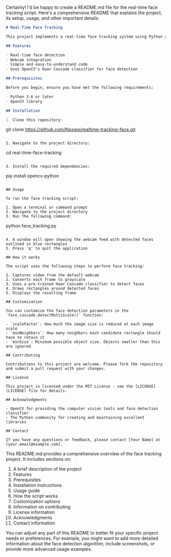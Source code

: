 Certainly! I'd be happy to create a README.md file for the real-time face tracking script. Here's a comprehensive README that explains the project, its setup, usage, and other important details:

```markdown
# Real-Time Face Tracking

This project implements a real-time face tracking system using Python and OpenCV. It captures video from your computer's webcam and detects faces in each frame, drawing rectangles around them.

## Features

- Real-time face detection
- Webcam integration
- Simple and easy-to-understand code
- Uses OpenCV's Haar Cascade classifier for face detection

## Prerequisites

Before you begin, ensure you have met the following requirements:

- Python 3.6 or later
- OpenCV library

## Installation

1. Clone this repository:
   ```
   git clone https://github.com/Npswp/realtime-tracking-face.git
   ```

2. Navigate to the project directory:
   ```
   cd real-time-face-tracking
   ```

3. Install the required dependencies:
   ```
   pip install opencv-python
   ```

## Usage

To run the face tracking script:

1. Open a terminal or command prompt
2. Navigate to the project directory
3. Run the following command:
   ```
   python face_tracking.py
   ```

4. A window will open showing the webcam feed with detected faces outlined in blue rectangles
5. Press 'q' to quit the application

## How it works

The script uses the following steps to perform face tracking:

1. Captures video from the default webcam
2. Converts each frame to grayscale
3. Uses a pre-trained Haar Cascade classifier to detect faces
4. Draws rectangles around detected faces
5. Displays the resulting frame

## Customization

You can customize the face detection parameters in the `face_cascade.detectMultiScale()` function:

- `scaleFactor`: How much the image size is reduced at each image scale
- `minNeighbors`: How many neighbors each candidate rectangle should have to retain it
- `minSize`: Minimum possible object size. Objects smaller than this are ignored

## Contributing

Contributions to this project are welcome. Please fork the repository and submit a pull request with your changes.

## License

This project is licensed under the MIT License - see the [LICENSE](LICENSE) file for details.

## Acknowledgments

- OpenCV for providing the computer vision tools and face detection classifier
- The Python community for creating and maintaining excellent libraries

## Contact

If you have any questions or feedback, please contact [Your Name] at [your.email@example.com].
```

This README.md provides a comprehensive overview of the face tracking project. It includes sections on:

1. A brief description of the project
2. Features
3. Prerequisites
4. Installation instructions
5. Usage guide
6. How the script works
7. Customization options
8. Information on contributing
9. License information
10. Acknowledgments
11. Contact information

You can adjust any part of this README to better fit your specific project needs or preferences. For example, you might want to add more detailed information about the face detection algorithm, include screenshots, or provide more advanced usage examples.
